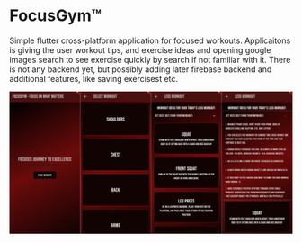 # FocusGym™

Simple flutter cross-platform application for focused workouts. Applicaitons is giving the user workout tips, and exercise ideas and opening google images search to see exercise quickly by search if not familiar with it. There is not any backend yet, but possibly adding later firebase backend and additional features, like saving exercisest etc.

![merged image](MergedImages.png)
